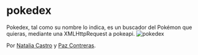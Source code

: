 # pokedex
Pokedex, tal como su nombre lo indica, es un buscador del Pokémon que quieras, mediante una XMLHttpRequest a pokeapi.
![pokedex](https://user-images.githubusercontent.com/32301181/37880561-ee714f44-3060-11e8-8f02-d5cb744fb0e2.png)

Por [Natalia Castro](https://github.com/NatyNatur) y [Paz Contreras](https://github.com/PazAutumn).

